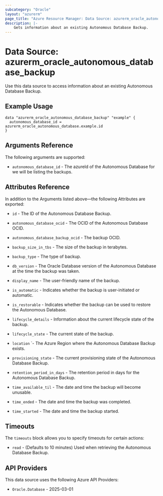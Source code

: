 ```yaml
---
subcategory: "Oracle"
layout: "azurerm"
page_title: "Azure Resource Manager: Data Source: azurerm_oracle_autonomous_database_backup"
description: |-
    Gets information about an existing Autonomous Database Backup.
---
```


# Data Source: azurerm_oracle_autonomous_database_backup

Use this data source to access information about an existing Autonomous Database Backup.

## Example Usage

```hcl
data "azurerm_oracle_autonomous_database_backup" "example" {
  autonomous_database_id = azurerm_oracle_autonomous_database.example.id
}

```

## Arguments Reference
The following arguments are supported:

* `autonomous_database_id` - The azureId of the Autonomous Database for we will be listing the backups.

## Attributes Reference
In addition to the Arguments listed above—the following Attributes are exported:

* `id` - The ID of the Autonomous Database Backup.

* `autonomous_database_ocid` - The OCID of the Autonomous Database OCID.

* `autonomous_database_backup_ocid`  - The backup OCID.

* `backup_size_in_tbs` - The size of the backup in terabytes.

* `backup_type` - The type of backup.

* `db_version` - The Oracle Database version of the Autonomous Database at the time the backup was taken.

* `display_name` - The user-friendly name of the backup.

* `is_automatic` - Indicates whether the backup is user-initiated or automatic.

* `is_restorable` - Indicates whether the backup can be used to restore the Autonomous Database.

* `lifecycle_details` - Information about the current lifecycle state of the backup.

* `lifecycle_state` - The current state of the backup.

* `location` `- The Azure Region where the Autonomous Database Backup exists.

* `provisioning_state` - The current provisioning state of the Autonomous Database Backup.

* `retention_period_in_days` - The retention period in days for the Autonomous Database Backup.

* `time_available_til` - The date and time the backup will become unusable.

* `time_ended` - The date and time the backup was completed.

* `time_started` - The date and time the backup started.


## Timeouts
The `timeouts` block allows you to specify timeouts for certain actions:

* `read` - (Defaults to 10 minutes) Used when retrieving the Autonomous Database Backup.

## API Providers
<!-- This section is generated, changes will be overwritten -->
This data source uses the following Azure API Providers:

* `Oracle.Database` - 2025-03-01

